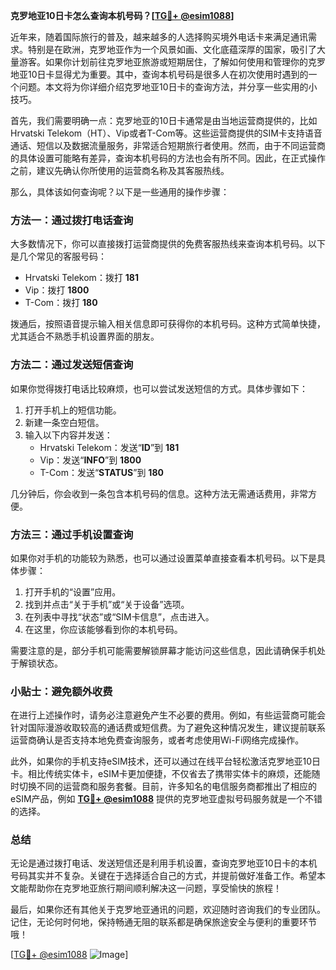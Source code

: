 **克罗地亚10日卡怎么查询本机号码？[[TG💪+ @esim1088](https://t.me/s/esim1088)]**

近年来，随着国际旅行的普及，越来越多的人选择购买境外电话卡来满足通讯需求。特别是在欧洲，克罗地亚作为一个风景如画、文化底蕴深厚的国家，吸引了大量游客。如果你计划前往克罗地亚旅游或短期居住，了解如何使用和管理你的克罗地亚10日卡显得尤为重要。其中，查询本机号码是很多人在初次使用时遇到的一个问题。本文将为你详细介绍克罗地亚10日卡的查询方法，并分享一些实用的小技巧。

首先，我们需要明确一点：克罗地亚的10日卡通常是由当地运营商提供的，比如Hrvatski Telekom（HT）、Vip或者T-Com等。这些运营商提供的SIM卡支持语音通话、短信以及数据流量服务，非常适合短期旅行者使用。然而，由于不同运营商的具体设置可能略有差异，查询本机号码的方法也会有所不同。因此，在正式操作之前，建议先确认你所使用的运营商名称及其客服热线。

那么，具体该如何查询呢？以下是一些通用的操作步骤：

### 方法一：通过拨打电话查询

大多数情况下，你可以直接拨打运营商提供的免费客服热线来查询本机号码。以下是几个常见的客服号码：
- Hrvatski Telekom：拨打 **181**
- Vip：拨打 **1800**
- T-Com：拨打 **180**

拨通后，按照语音提示输入相关信息即可获得你的本机号码。这种方式简单快捷，尤其适合不熟悉手机设置界面的朋友。

### 方法二：通过发送短信查询

如果你觉得拨打电话比较麻烦，也可以尝试发送短信的方式。具体步骤如下：
1. 打开手机上的短信功能。
2. 新建一条空白短信。
3. 输入以下内容并发送：
   - Hrvatski Telekom：发送“**ID**”到 **181**
   - Vip：发送“**INFO**”到 **1800**
   - T-Com：发送“**STATUS**”到 **180**

几分钟后，你会收到一条包含本机号码的信息。这种方法无需通话费用，非常方便。

### 方法三：通过手机设置查询

如果你对手机的功能较为熟悉，也可以通过设置菜单直接查看本机号码。以下是具体步骤：
1. 打开手机的“设置”应用。
2. 找到并点击“关于手机”或“关于设备”选项。
3. 在列表中寻找“状态”或“SIM卡信息”，点击进入。
4. 在这里，你应该能够看到你的本机号码。

需要注意的是，部分手机可能需要解锁屏幕才能访问这些信息，因此请确保手机处于解锁状态。

### 小贴士：避免额外收费

在进行上述操作时，请务必注意避免产生不必要的费用。例如，有些运营商可能会针对国际漫游收取较高的通话费或短信费。为了避免这种情况发生，建议提前联系运营商确认是否支持本地免费查询服务，或者考虑使用Wi-Fi网络完成操作。

此外，如果你的手机支持eSIM技术，还可以通过在线平台轻松激活克罗地亚10日卡。相比传统实体卡，eSIM卡更加便捷，不仅省去了携带实体卡的麻烦，还能随时切换不同的运营商和服务套餐。目前，许多知名的电信服务商都推出了相应的eSIM产品，例如 **[TG💪+ @esim1088](https://t.me/s/esim1088)** 提供的克罗地亚虚拟号码服务就是一个不错的选择。

### 总结

无论是通过拨打电话、发送短信还是利用手机设置，查询克罗地亚10日卡的本机号码其实并不复杂。关键在于选择适合自己的方式，并提前做好准备工作。希望本文能帮助你在克罗地亚旅行期间顺利解决这一问题，享受愉快的旅程！

最后，如果你还有其他关于克罗地亚通讯的问题，欢迎随时咨询我们的专业团队。记住，无论何时何地，保持畅通无阻的联系都是确保旅途安全与便利的重要环节哦！

[[TG💪+ @esim1088](https://t.me/s/esim1088) ![Image](https://i.postimg.cc/4NQfJmqS/Snipaste-2025-05-13-00-14-12.png)]